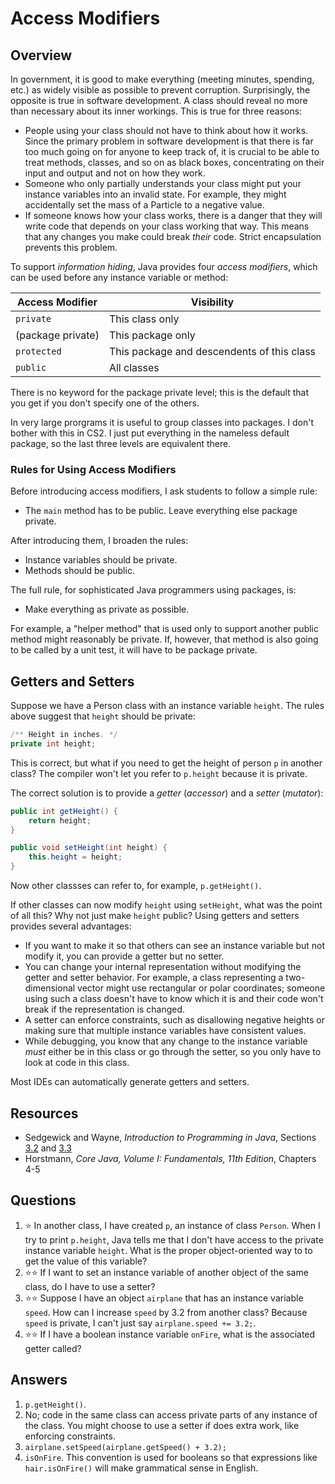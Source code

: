 # Access Modifiers
## Overview
In government, it is good to make everything (meeting minutes, spending, etc.) as widely visible as possible to prevent corruption. Surprisingly, the opposite is true in software development. A class should reveal no more than necessary about its inner workings. This is true for three reasons:

* People using your class should not have to think about how it works. Since the primary problem in software development is that there is far too much going on for anyone to keep track of, it is crucial to be able to treat methods, classes, and so on as black boxes, concentrating on their input and output and not on how they work.
* Someone who only partially understands your class might put your instance variables into an invalid state. For example, they might accidentally set the mass of a Particle to a negative value.
* If someone knows how your class works, there is a danger that they will write code that depends on your class working that way. This means that any changes you make could break *their* code. Strict encapsulation prevents this problem.

To support *information hiding*, Java provides four *access modifiers*, which can be used before any instance variable or method:

| Access Modifier | Visibility |
| --- | --- |
| `private` | This class only |
| (package private) | This package only |
| `protected` | This package and descendents of this class |
| `public` | All classes |

There is no keyword for the package private level; this is the default that you get if you don't specify one of the others.

In very large prorgrams it is useful to group classes into packages. I don't bother with this in CS2. I just put everything in the nameless default package, so the last three levels are equivalent there.

### Rules for Using Access Modifiers

Before introducing access modifiers, I ask students to follow a simple rule:

* The `main` method has to be public. Leave everything else package private.

After introducing them, I broaden the rules:

* Instance variables should be private.
* Methods should be public.

The full rule, for sophisticated Java programmers using packages, is:

* Make everything as private as possible.

For example, a "helper method" that is used only to support another public method might reasonably be private. If, however, that method is also going to be called by a unit test, it will have to be package private.

## Getters and Setters

Suppose we have a Person class with an instance variable `height`. The rules above suggest that `height` should be private:

```java
/** Height in inches. */
private int height; 
```

This is correct, but what if you need to get the height of person `p` in another class? The compiler won't let you refer to `p.height` because it is private.

The correct solution is to provide a *getter* (*accessor*) and a *setter* (*mutator*):

```java
public int getHeight() {
    return height;
}

public void setHeight(int height) {
    this.height = height;
}
```

Now other classses can refer to, for example, `p.getHeight()`.

If other classes can now modify `height` using `setHeight`, what was the point of all this? Why not just make `height` public? Using getters and setters provides several advantages:

* If you want to make it so that others can see an instance variable but not modify it, you can provide a getter but no setter.
* You can change your internal representation without modifying the getter and setter behavior. For example, a class representing a two-dimensional vector might use rectangular or polar coordinates; someone using such a class doesn't have to know which it is and their code won't break if the representation is changed.
* A setter can enforce constraints, such as disallowing negative heights or making sure that multiple instance variables have consistent values.
* While debugging, you know that any change to the instance variable *must* either be in this class or go through the setter, so you only have to look at code in this class.

Most IDEs can automatically generate getters and setters.

## Resources
- Sedgewick and Wayne, *Introduction to Programming in Java*, Sections [3.2](https://introcs.cs.princeton.edu/java/32class/) and [3.3](https://introcs.cs.princeton.edu/java/33design/)
- Horstmann, *Core Java, Volume I: Fundamentals, 11th Edition*, Chapters 4-5

## Questions
1. :star: In another class, I have created `p`, an instance of class `Person`. When I try to print `p.height`, Java tells me that I don't have access to the private instance variable `height`. What is the proper object-oriented way to to get the value of this variable?
1. :star::star: If I want to set an instance variable of another object of the same class, do I have to use a setter?
1. :star::star: Suppose I have an object `airplane` that has an instance variable `speed`. How can I increase `speed` by 3.2 from another class? Because `speed` is private, I can't just say `airplane.speed += 3.2;`.
1. :star::star: If I have a boolean instance variable `onFire`, what is the associated getter called?
## Answers
1. `p.getHeight()`.
1. No; code in the same class can access private parts of any instance of the class. You might choose to use a setter if does extra work, like enforcing constraints.
1. `airplane.setSpeed(airplane.getSpeed() + 3.2);`
1. `isOnFire`. This convention is used for booleans so that expressions like `hair.isOnFire()` will make grammatical sense in English.
